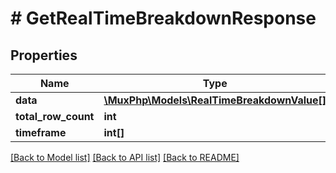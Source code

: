 # # GetRealTimeBreakdownResponse

## Properties

Name | Type | Description | Notes
------------ | ------------- | ------------- | -------------
**data** | [**\MuxPhp\Models\RealTimeBreakdownValue[]**](RealTimeBreakdownValue.md) |  | [optional]
**total_row_count** | **int** |  | [optional]
**timeframe** | **int[]** |  | [optional]

[[Back to Model list]](../../README.md#models) [[Back to API list]](../../README.md#endpoints) [[Back to README]](../../README.md)
